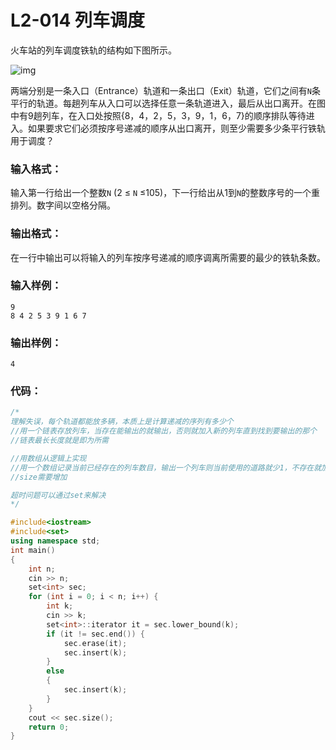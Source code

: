 # **L2-014** **列车调度**

火车站的列车调度铁轨的结构如下图所示。

![img](https://images.ptausercontent.com/188)

两端分别是一条入口（Entrance）轨道和一条出口（Exit）轨道，它们之间有`N`条平行的轨道。每趟列车从入口可以选择任意一条轨道进入，最后从出口离开。在图中有9趟列车，在入口处按照{8，4，2，5，3，9，1，6，7}的顺序排队等待进入。如果要求它们必须按序号递减的顺序从出口离开，则至少需要多少条平行铁轨用于调度？

### 输入格式：

输入第一行给出一个整数`N` (2 ≤ `N` ≤105)，下一行给出从1到`N`的整数序号的一个重排列。数字间以空格分隔。

### 输出格式：

在一行中输出可以将输入的列车按序号递减的顺序调离所需要的最少的铁轨条数。

### 输入样例：

```in
9
8 4 2 5 3 9 1 6 7
```

### 输出样例：

```out
4
```

### 代码：

```c++
/*
理解失误，每个轨道都能放多辆，本质上是计算递减的序列有多少个
//用一个链表存放列车，当存在能输出的就输出，否则就加入新的列车直到找到要输出的那个
//链表最长长度就是即为所需

//用数组从逻辑上实现
//用一个数组记录当前已经存在的列车数目，输出一个列车则当前使用的道路就少1，不存在就加入
//size需要增加

超时问题可以通过set来解决
*/

#include<iostream>
#include<set>
using namespace std;
int main()
{
	int n;
	cin >> n;
	set<int> sec;
	for (int i = 0; i < n; i++) {
		int k;
		cin >> k;
		set<int>::iterator it = sec.lower_bound(k);
		if (it != sec.end()) {
			sec.erase(it);
			sec.insert(k);
		}
		else
		{
			sec.insert(k);
		}
	}
	cout << sec.size();
	return 0;
}
```